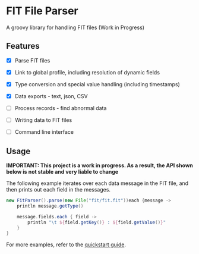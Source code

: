 # FIT File Parser

 A groovy library for handling FIT files (Work in Progress)

## Features
- [x] Parse FIT files
- [x] Link to global profile, including resolution of dynamic fields
- [X] Type conversion and special value handling (including timestamps)
- [X] Data exports - text, json, CSV
- [ ] Process records - find abnormal data
- [ ] Writing data to FIT files
- [ ] Command line interface


## Usage
**IMPORTANT: This project is a work in progress. As a result, the API shown below is not stable and very liable to change**

The following example iterates over each data message in the FIT file, and then prints out each field in the messages.

```groovy
new FitParser().parse(new File("fit/fit.fit"))each {message ->
    println message.getType()

    message.fields.each { field ->
        println "\t ${field.getKey()} : ${field.getValue()}"
    }
}
```

For more examples, refer to the [quickstart guide](http://benbanerjeerichards.github.io/FIT-File-Parser/quickstart).
